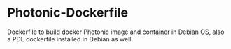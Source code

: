 # Photonic-Dockerfile
Dockerfile to build docker Photonic image and container in Debian OS, also a PDL dockerfile installed in Debian as well.
